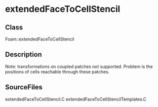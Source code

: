 # extendedFaceToCellStencil 
## Class
Foam::extendedFaceToCellStencil

## Description
Note: transformations on coupled patches not supported. Problem is the
positions of cells reachable through these patches.

## SourceFiles
extendedFaceToCellStencil.C
extendedFaceToCellStencilTemplates.C


